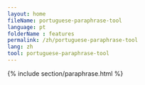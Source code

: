 ```yaml
---
layout: home
fileName: portuguese-paraphrase-tool
language: pt
folderName : features
permalink: /zh/portuguese-paraphrase-tool
lang: zh
tool: portuguese-paraphrase-tool
---
```

{% include section/paraphrase.html %}